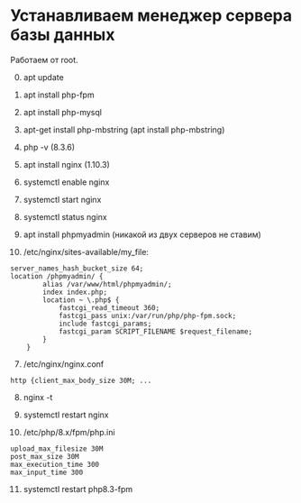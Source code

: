 # Устанавливаем менеджер сервера базы данных
Работаем от root.

0. apt update

0. apt install php-fpm

0. apt install php-mysql

0. apt-get install php-mbstring (apt install php-mbstring)

0. php -v (8.3.6)

1. apt install nginx (1.10.3)

2. systemctl enable nginx

3. systemctl start nginx

4. systemctl status nginx

5. apt install phpmyadmin (никакой из двух серверов не ставим)

6. /etc/nginx/sites-available/my_file:

```
server_names_hash_bucket_size 64;
location /phpmyadmin/ {
        alias /var/www/html/phpmyadmin/;
        index index.php;
        location ~ \.php$ {
            fastcgi_read_timeout 360;
            fastcgi_pass unix:/var/run/php/php-fpm.sock;
            include fastcgi_params;
            fastcgi_param SCRIPT_FILENAME $request_filename;
        }
    }
```

7. /etc/nginx/nginx.conf

```
http {client_max_body_size 30M; ...
```

8. nginx -t

9. systemctl restart nginx

10. /etc/php/8.x/fpm/php.ini

```
upload_max_filesize 30M
post_max_size 30M
max_execution_time 300
max_input_time 300
```

11. systemctl restart php8.3-fpm
